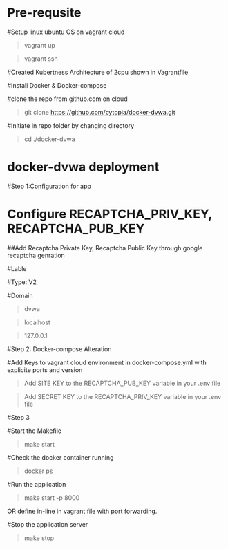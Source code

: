# Pre-requsite #

#Setup linux ubuntu OS on vagrant cloud

>vagrant up

>vagrant ssh

#Created Kubertness Architecture of 2cpu shown in Vagrantfile

#Install Docker & Docker-compose

#clone the repo from github.com on cloud

>git clone https://github.com/cytopia/docker-dvwa.git

#Initiate in repo folder by changing directory

>cd ./docker-dvwa

# docker-dvwa deployment #

#Step 1:Configuration for app

# Configure RECAPTCHA_PRIV_KEY, RECAPTCHA_PUB_KEY 

##Add Recaptcha Private Key, Recaptcha Public Key through google recaptcha genration

#Lable

#Type: V2

#Domain

>dvwa

>localhost

>127.0.0.1


#Step 2: Docker-compose Alteration 

#Add Keys to vagrant cloud environment in docker-compose.yml with explicite ports and version

>Add SITE KEY to the RECAPTCHA_PUB_KEY variable in your .env file

>Add SECRET KEY to the RECAPTCHA_PRIV_KEY variable in your .env file


#Step 3

#Start the Makefile

>make start

#Check the docker container running
>docker ps

#Run the application

>make start -p 8000

OR define in-line in vagrant file with port forwarding.

#Stop the application server

>make stop






